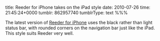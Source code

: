 title: Reeder for iPhone takes on the iPad style
date: 2010-07-26
time: 21:45:24+0000
tumblr: 862957740
tumblrType: text
%%%

The latest version of [Reeder for iPhone](http://reederapp.com/2) uses the black rather than light status bar, with rounded corners on the navigation bar just like the iPad. This style suits Reeder very well. 

